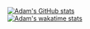 [![Adam's GitHub stats](https://github-readme-stats.vercel.app/api?username=papermario8420&count_private=true&show_icons=true&theme=tokyonight)](https://github.com/anuraghazra/github-readme-stats)<br/>
[![Adam's wakatime stats](https://github-readme-stats.vercel.app/api/wakatime?username=papermario8420&theme=tokyonight&layout=compact)](https://github.com/anuraghazra/github-readme-stats)
